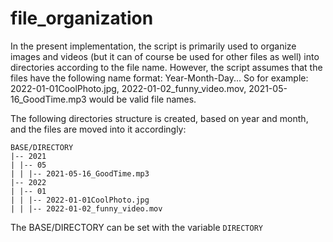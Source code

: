 # file_organization

In the present implementation, the script is primarily used to organize images and videos (but it can of course be used for other files as well) into directories according to the file name. However, the script assumes that the files have the following name format: Year-Month-Day...
So for example: 2022-01-01CoolPhoto.jpg, 2022-01-02_funny_video.mov, 2021-05-16_GoodTime.mp3 would be valid file names.

The following directories structure is created, based on year and month, and the files are moved into it accordingly:
```
BASE/DIRECTORY
|-- 2021
| |-- 05
| | |-- 2021-05-16_GoodTime.mp3
|-- 2022
| |-- 01
| | |-- 2022-01-01CoolPhoto.jpg
| | |-- 2022-01-02_funny_video.mov
```

The BASE/DIRECTORY can be set with the variable `DIRECTORY`
